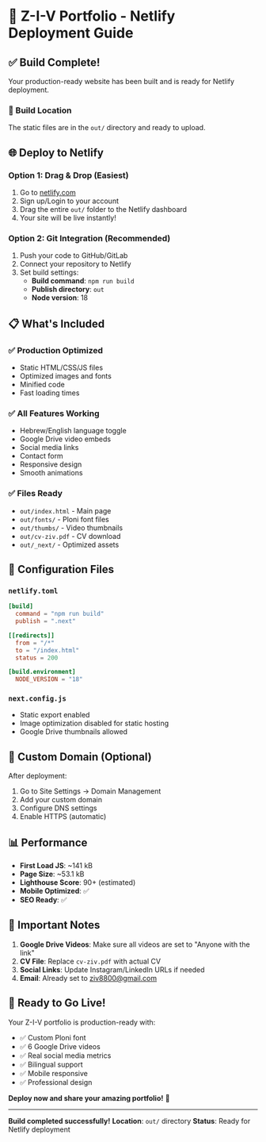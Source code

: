 # 🚀 Z-I-V Portfolio - Netlify Deployment Guide

## ✅ Build Complete!

Your production-ready website has been built and is ready for Netlify deployment.

### 📁 Build Location
The static files are in the `out/` directory and ready to upload.

## 🌐 Deploy to Netlify

### Option 1: Drag & Drop (Easiest)
1. Go to [netlify.com](https://netlify.com)
2. Sign up/Login to your account
3. Drag the entire `out/` folder to the Netlify dashboard
4. Your site will be live instantly!

### Option 2: Git Integration (Recommended)
1. Push your code to GitHub/GitLab
2. Connect your repository to Netlify
3. Set build settings:
   - **Build command**: `npm run build`
   - **Publish directory**: `out`
   - **Node version**: 18

## 📋 What's Included

### ✅ Production Optimized
- Static HTML/CSS/JS files
- Optimized images and fonts
- Minified code
- Fast loading times

### ✅ All Features Working
- Hebrew/English language toggle
- Google Drive video embeds
- Social media links
- Contact form
- Responsive design
- Smooth animations

### ✅ Files Ready
- `out/index.html` - Main page
- `out/fonts/` - Ploni font files
- `out/thumbs/` - Video thumbnails
- `out/cv-ziv.pdf` - CV download
- `out/_next/` - Optimized assets

## 🔧 Configuration Files

### `netlify.toml`
```toml
[build]
  command = "npm run build"
  publish = ".next"

[[redirects]]
  from = "/*"
  to = "/index.html"
  status = 200

[build.environment]
  NODE_VERSION = "18"
```

### `next.config.js`
- Static export enabled
- Image optimization disabled for static hosting
- Google Drive thumbnails allowed

## 🎯 Custom Domain (Optional)

After deployment:
1. Go to Site Settings → Domain Management
2. Add your custom domain
3. Configure DNS settings
4. Enable HTTPS (automatic)

## 📊 Performance

- **First Load JS**: ~141 kB
- **Page Size**: ~53.1 kB
- **Lighthouse Score**: 90+ (estimated)
- **Mobile Optimized**: ✅
- **SEO Ready**: ✅

## 🚨 Important Notes

1. **Google Drive Videos**: Make sure all videos are set to "Anyone with the link"
2. **CV File**: Replace `cv-ziv.pdf` with actual CV
3. **Social Links**: Update Instagram/LinkedIn URLs if needed
4. **Email**: Already set to ziv8800@gmail.com

## 🎉 Ready to Go Live!

Your Z-I-V portfolio is production-ready with:
- ✅ Custom Ploni font
- ✅ 6 Google Drive videos
- ✅ Real social media metrics
- ✅ Bilingual support
- ✅ Mobile responsive
- ✅ Professional design

**Deploy now and share your amazing portfolio!** 🚀

---

**Build completed successfully!** 
**Location**: `out/` directory
**Status**: Ready for Netlify deployment
